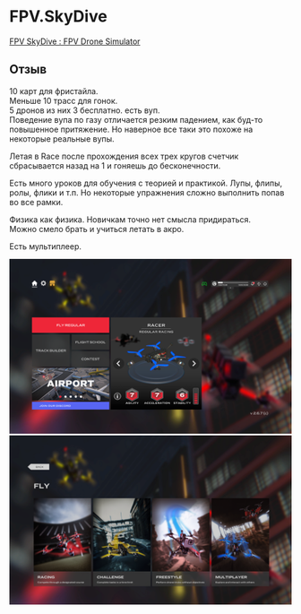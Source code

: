 # FPV.SkyDive

[FPV SkyDive : FPV Drone Simulator](https://store.steampowered.com/app/1278060/FPV_SkyDive__FPV_Drone_Simulator/)

## Отзыв
10 карт для фристайла.  
Меньше 10 трасс для гонок.  
5 дронов из них 3 бесплатно. есть вуп.  
Поведение вупа по газу отличается резким падением, как буд-то повышенное притяжение. Но наверное все таки это похоже на некоторые реальные вупы.  

Летая в Race после прохождения всех трех кругов счетчик сбрасывается назад на 1 и гоняешь до бесконечности.  

Есть много уроков для обучения с теорией и практикой. Лупы, флипы, ролы, флики и т.п. Но некоторые упражнения сложно выполнить попав во все рамки.

Физика как физика. Новичкам точно нет смысла придираться.  
Можно смело брать и учиться летать в акро.

Есть мультиплеер.

![](FPV.SkyDive1.png)  
![](FPV.SkyDive2.png)  
